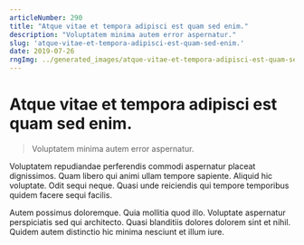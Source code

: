 ```yaml
---
articleNumber: 290
title: "Atque vitae et tempora adipisci est quam sed enim."
description: "Voluptatem minima autem error aspernatur."
slug: 'atque-vitae-et-tempora-adipisci-est-quam-sed-enim.'
date: 2019-07-26
rngImg: ../generated_images/atque-vitae-et-tempora-adipisci-est-quam-sed-enim..jpg
---
```


# Atque vitae et tempora adipisci est quam sed enim.

> Voluptatem minima autem error aspernatur.

Voluptatem repudiandae perferendis commodi aspernatur placeat dignissimos. Quam libero qui animi ullam tempore sapiente. Aliquid hic voluptate. Odit sequi neque. Quasi unde reiciendis qui tempore temporibus quidem facere sequi facilis.
 Autem possimus doloremque. Quia mollitia quod illo. Voluptate aspernatur perspiciatis sed qui architecto. Quasi blanditiis dolores dolorem sint et nihil. Quidem autem distinctio hic minima nesciunt et illum iure.
